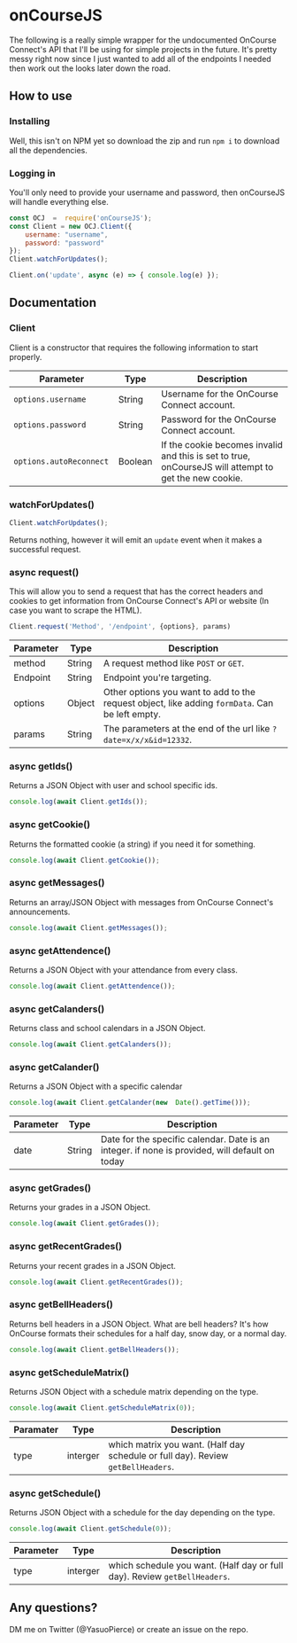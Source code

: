 # onCourseJS
The following is a really simple wrapper for the undocumented OnCourse Connect's API that I'll be using for simple projects in the future. It's pretty messy right now since I just wanted to add all of the endpoints I needed then work out the looks later down the road.

## How to use
### Installing
Well, this isn't on NPM yet so download the zip and run `npm i` to download all the dependencies.

### Logging in
You'll only need to provide your username and password, then onCourseJS will handle everything else.
```js
const OCJ  =  require('onCourseJS');
const Client = new OCJ.Client({
    username: "username",
    password: "password"
});
Client.watchForUpdates();

Client.on('update', async (e) => { console.log(e) });
```

## Documentation 
### Client
Client is a constructor that requires the following information to start properly.

| Parameter             | Type    | Description                                                                                           |
|-----------------------|---------|-------------------------------------------------------------------------------------------------------|
| `options.username`      | String  | Username for the OnCourse Connect account.                                                            |
| `options.password`      | String  | Password for the OnCourse Connect account.                                                            |
| `options.autoReconnect `| Boolean | If the cookie becomes invalid and this is set to true, onCourseJS will attempt to get the new cookie. |

### watchForUpdates()
```js
Client.watchForUpdates();
```
Returns nothing, however it will emit an `update` event when it makes a successful request.

### async request()
This will allow you to send a request that has the correct headers and cookies to get information from OnCourse Connect's API or website (In case you want to scrape the HTML).
```js
Client.request('Method', '/endpoint', {options}, params)
```
| Parameter | Type   | Description                                                                                     |
|-----------|--------|-------------------------------------------------------------------------------------------------|
| method    | String | A request method like `POST` or `GET`.                                                          |
| Endpoint  | String | Endpoint you're targeting.                                                                      |
| options      | Object | Other options you want to add to the request object, like adding `formData`. Can be left empty. |
| params    | String | The parameters at the end of the url like `?date=x/x/x&id=12332`.                            |

### async getIds()
Returns a JSON Object with user and school specific ids. 
```js 
console.log(await Client.getIds());
```

### async getCookie()
Returns the formatted cookie (a string) if you need it for something.
```js
console.log(await Client.getCookie());
```

### async getMessages()
Returns an array/JSON Object with messages from OnCourse Connect's announcements.
```js
console.log(await Client.getMessages());
```

### async getAttendence()
Returns a JSON Object with your attendance from every class.
```js
console.log(await Client.getAttendence());
```

### async getCalanders()
Returns class and school calendars in a JSON Object.
```js
console.log(await Client.getCalanders());
```

### async getCalander()
Returns a JSON Object with a specific calendar
```js
console.log(await Client.getCalander(new  Date().getTime()));
```
| Parameter | Type   | Description                                         |
|-----------|--------|-----------------------------------------------------|
| date      | String | Date for the specific calendar. Date is an integer. if none is provided, will default on today|

### async getGrades()
Returns your grades in a JSON Object.
```js
console.log(await Client.getGrades());
```

### async getRecentGrades()
Returns your recent grades in a JSON Object.
```js
console.log(await Client.getRecentGrades());
```

### async getBellHeaders()
Returns bell headers in a JSON Object. What are bell headers? It's how OnCourse formats their schedules for a half day, snow day, or a normal day.
```js
console.log(await Client.getBellHeaders());
```

### async getScheduleMatrix()
Returns JSON Object with a schedule matrix depending on the type.
```js
console.log(await Client.getScheduleMatrix(0));
```
| Paramater | Type     | Description                                                                       |
|-----------|----------|-----------------------------------------------------------------------------------|
| type      | interger | which matrix you want. (Half day schedule or full day). Review `getBellHeaders`. |

### async getSchedule()
Returns JSON Object with a schedule for the day depending on the type.
```js
console.log(await Client.getSchedule(0));
```
| Parameter | Type     | Description                                                                       |
|-----------|----------|-----------------------------------------------------------------------------------|
| type      | interger | which schedule you want. (Half day or full day). Review `getBellHeaders`. |

## Any questions?
DM me on Twitter (@YasuoPierce) or create an issue on the repo.